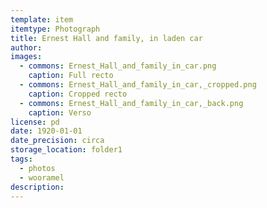 ```yaml
---
template: item
itemtype: Photograph
title: Ernest Hall and family, in laden car
author: 
images:
  - commons: Ernest_Hall_and_family_in_car.png
    caption: Full recto
  - commons: Ernest_Hall_and_family_in_car,_cropped.png
    caption: Cropped recto
  - commons: Ernest_Hall_and_family_in_car,_back.png
    caption: Verso
license: pd
date: 1920-01-01
date_precision: circa
storage_location: folder1
tags:
  - photos
  - wooramel
description: 
---
```

